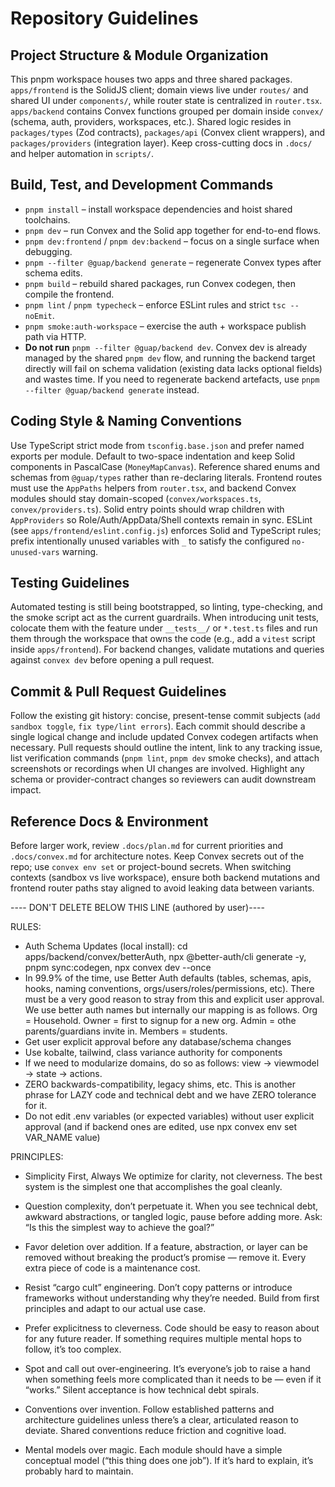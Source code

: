 # Repository Guidelines

## Project Structure & Module Organization
This pnpm workspace houses two apps and three shared packages. `apps/frontend` is the SolidJS client; domain views live under `routes/` and shared UI under `components/`, while router state is centralized in `router.tsx`. `apps/backend` contains Convex functions grouped per domain inside `convex/` (schema, auth, providers, workspaces, etc.). Shared logic resides in `packages/types` (Zod contracts), `packages/api` (Convex client wrappers), and `packages/providers` (integration layer). Keep cross-cutting docs in `.docs/` and helper automation in `scripts/`.

## Build, Test, and Development Commands
- `pnpm install` – install workspace dependencies and hoist shared toolchains.
- `pnpm dev` – run Convex and the Solid app together for end-to-end flows.
- `pnpm dev:frontend` / `pnpm dev:backend` – focus on a single surface when debugging.
- `pnpm --filter @guap/backend generate` – regenerate Convex types after schema edits.
- `pnpm build` – rebuild shared packages, run Convex codegen, then compile the frontend.
- `pnpm lint` / `pnpm typecheck` – enforce ESLint rules and strict `tsc --noEmit`.
- `pnpm smoke:auth-workspace` – exercise the auth + workspace publish path via HTTP.
- **Do not run** `pnpm --filter @guap/backend dev`. Convex dev is already managed by the shared `pnpm dev` flow, and running the backend target directly will fail on schema validation (existing data lacks optional fields) and wastes time. If you need to regenerate backend artefacts, use `pnpm --filter @guap/backend generate` instead.

## Coding Style & Naming Conventions
Use TypeScript strict mode from `tsconfig.base.json` and prefer named exports per module. Default to two-space indentation and keep Solid components in PascalCase (`MoneyMapCanvas`). Reference shared enums and schemas from `@guap/types` rather than re-declaring literals. Frontend routes must use the `AppPaths` helpers from `router.tsx`, and backend Convex modules should stay domain-scoped (`convex/workspaces.ts`, `convex/providers.ts`). Solid entry points should wrap children with `AppProviders` so Role/Auth/AppData/Shell contexts remain in sync. ESLint (see `apps/frontend/eslint.config.js`) enforces Solid and TypeScript rules; prefix intentionally unused variables with `_` to satisfy the configured `no-unused-vars` warning.

## Testing Guidelines
Automated testing is still being bootstrapped, so linting, type-checking, and the smoke script act as the current guardrails. When introducing unit tests, colocate them with the feature under `__tests__/` or `*.test.ts` files and run them through the workspace that owns the code (e.g., add a `vitest` script inside `apps/frontend`). For backend changes, validate mutations and queries against `convex dev` before opening a pull request.

## Commit & Pull Request Guidelines
Follow the existing git history: concise, present-tense commit subjects (`add sandbox toggle`, `fix type/lint errors`). Each commit should describe a single logical change and include updated Convex codegen artifacts when necessary. Pull requests should outline the intent, link to any tracking issue, list verification commands (`pnpm lint`, `pnpm dev` smoke checks), and attach screenshots or recordings when UI changes are involved. Highlight any schema or provider-contract changes so reviewers can audit downstream impact.

## Reference Docs & Environment
Before larger work, review `.docs/plan.md` for current priorities and `.docs/convex.md` for architecture notes. Keep Convex secrets out of the repo; use `convex env set` or project-bound secrets. When switching contexts (sandbox vs live workspace), ensure both backend mutations and frontend router paths stay aligned to avoid leaking data between variants.

---- DON'T DELETE BELOW THIS LINE (authored by user)----

RULES:
- Auth Schema Updates (local install): cd apps/backend/convex/betterAuth, npx @better-auth/cli generate -y, pnpm sync:codegen, npx convex dev --once
- In 99.9% of the time, use Better Auth defaults (tables, schemas, apis, hooks, naming conventions, orgs/users/roles/permissions, etc). There must be a very good reason to stray from this and explicit user approval. We use better auth names but internally our mapping is as follows. Org = Household. Owner = first to signup for a new org. Admin = othe parents/guardians invite in. Members = students.
- Get user explicit approval before any database/schema changes
- Use kobalte, tailwind, class variance authority for components
- If we need to modularize domains, do so as follows: view → viewmodel → state → actions.
- ZERO backwards-compatibility, legacy shims, etc. This is another phrase for LAZY code and technical debt and we have ZERO tolerance for it.
- Do not edit .env variables (or expected variables) without user explicit approval (and if backend ones are edited, use npx convex env set VAR_NAME value)


PRINCIPLES:
- Simplicity First, Always
We optimize for clarity, not cleverness. The best system is the simplest one that accomplishes the goal cleanly.

- Question complexity, don’t perpetuate it.
When you see technical debt, awkward abstractions, or tangled logic, pause before adding more. Ask: “Is this the simplest way to achieve the goal?”

- Favor deletion over addition.
If a feature, abstraction, or layer can be removed without breaking the product’s promise — remove it. Every extra piece of code is a maintenance cost.

- Resist “cargo cult” engineering.
Don’t copy patterns or introduce frameworks without understanding why they’re needed. Build from first principles and adapt to our actual use case.

- Prefer explicitness to cleverness.
Code should be easy to reason about for any future reader. If something requires multiple mental hops to follow, it’s too complex.

- Spot and call out over-engineering.
It’s everyone’s job to raise a hand when something feels more complicated than it needs to be — even if it “works.” Silent acceptance is how technical debt spirals.

- Conventions over invention.
Follow established patterns and architecture guidelines unless there’s a clear, articulated reason to deviate. Shared conventions reduce friction and cognitive load.

- Mental models over magic.
Each module should have a simple conceptual model (“this thing does one job”). If it’s hard to explain, it’s probably hard to maintain.